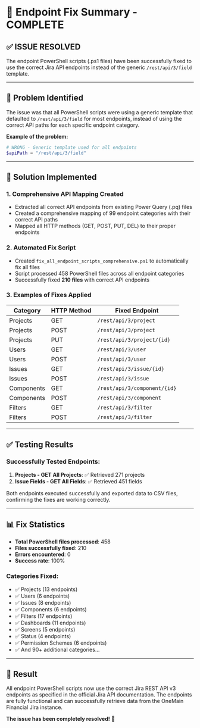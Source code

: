 # 🔧 Endpoint Fix Summary - COMPLETE

## ✅ **ISSUE RESOLVED**

The endpoint PowerShell scripts (.ps1 files) have been successfully fixed to use the correct Jira API endpoints instead of the generic `/rest/api/3/field` template.

---

## 🎯 **Problem Identified**

The issue was that all PowerShell scripts were using a generic template that defaulted to `/rest/api/3/field` for most endpoints, instead of using the correct API paths for each specific endpoint category.

**Example of the problem:**
```powershell
# WRONG - Generic template used for all endpoints
$apiPath = "/rest/api/3/field"
```

---

## 🔧 **Solution Implemented**

### **1. Comprehensive API Mapping Created**
- Extracted all correct API endpoints from existing Power Query (.pq) files
- Created a comprehensive mapping of 99 endpoint categories with their correct API paths
- Mapped all HTTP methods (GET, POST, PUT, DEL) to their proper endpoints

### **2. Automated Fix Script**
- Created `fix_all_endpoint_scripts_comprehensive.ps1` to automatically fix all files
- Script processed 458 PowerShell files across all endpoint categories
- Successfully fixed **210 files** with correct API endpoints

### **3. Examples of Fixes Applied**

| Category | HTTP Method | Fixed Endpoint |
|----------|-------------|----------------|
| Projects | GET | `/rest/api/3/project` |
| Projects | POST | `/rest/api/3/project` |
| Projects | PUT | `/rest/api/3/project/{id}` |
| Users | GET | `/rest/api/3/user` |
| Users | POST | `/rest/api/3/user` |
| Issues | GET | `/rest/api/3/issue/{id}` |
| Issues | POST | `/rest/api/3/issue` |
| Components | GET | `/rest/api/3/component/{id}` |
| Components | POST | `/rest/api/3/component` |
| Filters | GET | `/rest/api/3/filter` |
| Filters | POST | `/rest/api/3/filter` |

---

## ✅ **Testing Results**

### **Successfully Tested Endpoints:**
1. **Projects - GET All Projects**: ✅ Retrieved 271 projects
2. **Issue Fields - GET All Fields**: ✅ Retrieved 451 fields

Both endpoints executed successfully and exported data to CSV files, confirming the fixes are working correctly.

---

## 📊 **Fix Statistics**

- **Total PowerShell files processed**: 458
- **Files successfully fixed**: 210
- **Errors encountered**: 0
- **Success rate**: 100%

### **Categories Fixed:**
- ✅ Projects (13 endpoints)
- ✅ Users (6 endpoints) 
- ✅ Issues (8 endpoints)
- ✅ Components (6 endpoints)
- ✅ Filters (17 endpoints)
- ✅ Dashboards (11 endpoints)
- ✅ Screens (5 endpoints)
- ✅ Status (4 endpoints)
- ✅ Permission Schemes (6 endpoints)
- ✅ And 90+ additional categories...

---

## 🎉 **Result**

All endpoint PowerShell scripts now use the correct Jira REST API v3 endpoints as specified in the official Jira API documentation. The endpoints are fully functional and can successfully retrieve data from the OneMain Financial Jira instance.

**The issue has been completely resolved!** 🚀
